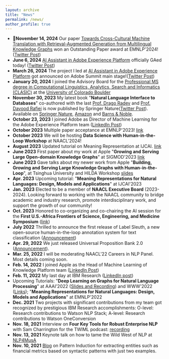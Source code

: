```yaml
---
layout: archive
title: "News"
permalink: /news/
author_profile: true
---
```


- :medal_sports:__November 14, 2024__ Our paper [Towards Cross-Cultural Machine Translation with Retrieval-Augmented Generation from Multilingual Knowledge Graphs](https://t.co/m6Ex3bG8Vc) won an Outstanding Paper award at EMNLP'2024! ([Twitter Post](https://twitter.com/yunyao_li/status/1857265049816961315))
- __June 6, 2024__ [AI Assistant in Adobe Experience Platform](https://business.adobe.com/products/sensei/ai-assistant.html) officially GAed today! ([Twitter Post](https://twitter.com/yunyao_li/status/1798784936784351713))
- __March 26, 2024__ The project I led at [AI Assistant in Adobe Experience Platform](https://business.adobe.com/products/sensei/ai-assistant.html) got announced on Adobe Summit main stage!([Twitter Post](https://twitter.com/yunyao_li/status/1772686639719915890)) 
- __January 20, 2024__ I joined the Advisory Board for the [Professional MS degree in Computational Linguistics, Analytics, Search and Informatics (CLASIC)](https://catalog.colorado.edu/graduate/colleges-schools/interdisciplinary-programs/computational-linguistics-master-science-ms/) at the [University of Colorado Boulder](https://www.colorado.edu)
- __November 30, 2023__ My latest book "**Natural Language Interface to Databases**" co-authored with the last [Prof. Drago Radev](https://en.wikipedia.org/wiki/Dragomir_R._Radev) and [Prof. Davood Rafiei](http://webdocs.cs.ualberta.ca/~drafiei/) is now published by Springer Nature([Twitter Post](https://twitter.com/yunyao_li/status/1730244405657825575)). Available on [Springer Nature](https://link.springer.com/book/10.1007/978-3-031-45043-3), [Amazon](https://www.amazon.com/Language-Interfaces-Databases-Synthesis-Management/dp/3031450426/ref=sr_1_1?crid=3VFCFURX5B2S6&keywords=Natural+Language+Interfaces+to+Databases&qid=1701441183&sprefix=natural+language+interfaces+to+databases%2Caps%2C162&sr=8-1) and [Barns & Noble](https://www.barnesandnoble.com/w/book/1144006793?ean=9783031450433). 
- __October 23, 2023__ I joined Adobe as Director of Machine Learning for the Adobe Experience Platform team ([LinkedIn Post](https://www.linkedin.com/feed/update/urn:li:activity:7124817433143496704/))
- __October 2023__ Multiple paper acceptance at EMNLP'2023! [link](https://www.linkedin.com/posts/yunyao-li_yunyao-li-on-x-activity-7116536287704084480-PdPz)
- __October 2023__ We will be hosting **Data Science with Human-in-the-Loop Workshop** at NAACL'2024!
- __August 2023__ Updated tutorial on Meaning Representation at IJCAI. [link](https://universalpropositions.github.io/up_event#ijcai-2023)
- __June 2023__  First paper about my work at Apple "**Growing and Serving Large Open-domain Knowledge Graphs**" at SIGMOD'2023 [link](https://dl.acm.org/doi/10.1145/3555041.3589672)
- __June 2023__  Gave talks about my newer work from Apple "**Building, Growing and Serving Large Knowledge Graphs with Human-in-the-Loop**", at Tsinghua University and HILDA Workshop [slides](https://www.slideshare.net/YunyaoLi/building-growing-and-serving-large-knowledge-graphs-with-humanintheloop)
- __Apr. 2023__ Upcoming tutorial: "**Meaning Representations for Natural Languages: Design, Models and Applications**" at IJCAI'2023
- __Jan. 2023__ Elected to be a member of **NAACL Executive Board** (2023-2024). Looking forward to working with the NAACL community to bridge academic and industry research, promote interdisciplinary work, and support the growth of our community!
- __Oct. 2023__ Honored to co-organizing and co-chairing the AI session for the **First U.S.-Africa Frontiers of Science, Engineering, and Medicine Symposium** ([link](https://www.nationalacademies.org/event/10-12-2022/first-us-africa-frontiers-of-science-engineering-and-medicine-symposium))
- __July 2022__ Thrilled to announce the first release of Label Sleuth, a new open-source human-in-the-loop annotation system for text classification ([Announcement](https://www.linkedin.com/posts/yunyao-li_active-learning-driven-labeling-assistance-activity-6953005239859908608-ATQD?utm_source=share&utm_medium=member_desktop))
- __Apr. 29, 2022__ We just released Universal Proposition Bank 2.0 ([Announcement](https://twitter.com/yunyao_li/status/1520774613013204992)). 
- __Mar. 25, 2022__ I will be moderating NAACL'22 Careers in NLP Panel. Most details coming soon. 
- __Feb. 14, 2022__ I joined Apple as the Head of Machine Learning of Knowledge Platform team ([LinkedIn Post](https://www.linkedin.com/feed/update/urn:li:activity:6900565556697686016/)) 
- __Feb. 11, 2022__ My last day at IBM Research ([LinkedIn post](https://www.linkedin.com/feed/update/urn:li:activity:6898035670967840768/)) 
- Upcoming Tutorials: "**Deep Learning on Graphs for Natural Language Processing**" at AAAI'2022 ([Slides and Recording](https://twitter.com/yunyao_li/status/1498167145045258242)) and WWW'2022 ([Links](https://twitter.com/yunyao_li/status/1520190736792096768)); "**Meaning Representations for Natural Languages: Design, Models and Applications**" at EMNLP'2022
- __Dec. 2021__ Two projects with significant contributions from my team got recognized by prestigious IBM Research accomplishments: O-level: Research contributions to Watson NLP Stack; A-level: Research contributions to Watson OneConversion 
- __Nov. 18, 2021__ Interview on **Four Key Tools for Robust Enterprise NLP** with Sam Charrington for the TWIML podcast: [recording](https://twimlai.com/go/537)
- __Nov. 13, 2021__ Keynote talk on how to tame the Wild West of NLP at [NLP4MusA](https://sites.google.com/view/nlp4musa)
- __Nov. 10, 2021__ [Blog](https://medium.com/ibm-data-ai/part-i-pattern-induction-what-is-a-pattern-b661ad46b8c0) on Pattern Induction for extracting entities such as financial metrics based on syntactic patterns with just two examples. 
